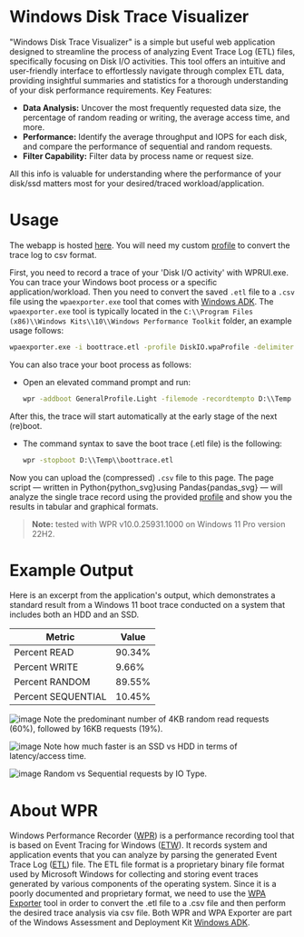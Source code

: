 # Windows Disk Trace Visualizer

"Windows Disk Trace Visualizer" is a simple but useful web application designed to streamline the process of analyzing Event Trace Log (ETL) files,
specifically focusing on Disk I/O activities. This tool offers an intuitive and user-friendly interface to effortlessly navigate
through complex ETL data, providing insightful summaries and statistics for a thorough understanding of your disk performance requirements.
Key Features:

- **Data Analysis:** Uncover the most frequently requested data size, the percentage of random reading or writing, the average access time, and more.
- **Performance:** Identify the average throughput and IOPS for each disk, and compare the performance of sequential and random requests.
- **Filter Capability:** Filter data by process name or request size.

All this info is valuable for understanding where the performance of your disk/ssd matters most for your desired/traced workload/application.

# Usage 

The webapp is hosted [here](https://windows-disk-trace-vis.streamlit.app). You will need my custom
[profile](https://raw.githubusercontent.com/bgeneto/windows-disk-trace-vis/main/DiskIO.wpaProfile) to convert the trace log to csv format. 

First, you need to record a trace of your 'Disk I/O activity' with WPRUI.exe. You can trace your Windows boot process or a specific application/workload.
Then you need to convert the saved `.etl` file to a `.csv` file using the `wpaexporter.exe` tool that comes with [Windows ADK](https://learn.microsoft.com/en-us/windows-hardware/get-started/adk-install).
The `wpaexporter.exe` tool is typically located in the `C:\\Program Files (x86)\\Windows Kits\\10\\Windows Performance Toolkit` folder, an example usage follows:
```cmd
wpaexporter.exe -i boottrace.etl -profile DiskIO.wpaProfile -delimiter ;
```

You can also trace your boot process as follows:

- Open an elevated command prompt and run:

   ```cmd
   wpr -addboot GeneralProfile.Light -filemode -recordtempto D:\\Temp
   ```

After this, the trace will start automatically at the early stage of the next (re)boot.

- The command syntax to save the boot trace (.etl file) is the following:

   ```cmd
   wpr -stopboot D:\\Temp\\boottrace.etl
   ```

Now you can upload the (compressed) `.csv` file to this page. The page script &mdash; written in Python{python_svg}using Pandas{pandas_svg} &mdash; will analyze the single trace record using the provided
[profile](https://raw.githubusercontent.com/bgeneto/windows-disk-trace-vis/main/DiskIO.wpaProfile) and show you the results in tabular and graphical formats.
> **Note:** tested with WPR v10.0.25931.1000 on Windows 11 Pro version 22H2.

# Example Output 

Here is an excerpt from the application's output, which demonstrates a standard result from a Windows 11 boot trace conducted on a system that includes both an HDD and an SSD.

| Metric             | Value  |
| ------------------ | ------ |
| Percent READ       | 90.34% |
| Percent WRITE      | 9.66%  |
| Percent RANDOM     | 89.55% |
| Percent SEQUENTIAL | 10.45% |

 
![image](https://github.com/bgeneto/windows-disk-trace-vis/assets/473074/5b4e9baa-d508-4281-88b9-2ec147a5b0ea)
Note the predominant number of 4KB random read requests (60%), followed by 16KB requests (19%).

![image](https://github.com/bgeneto/windows-disk-trace-vis/assets/473074/552796b4-f46d-490a-9721-22ab88a51687)
Note how much faster is an SSD vs HDD in terms of latency/access time.

![image](https://github.com/bgeneto/windows-disk-trace-vis/assets/473074/a3fd3754-5add-48d7-876f-e323fdded137)
Random vs Sequential requests by IO Type.

# About WPR

Windows Performance Recorder ([WPR](https://learn.microsoft.com/en-us/windows-hardware/test/wpt/windows-performance-recorder))
is a performance recording tool that is based on Event Tracing for Windows ([ETW](https://learn.microsoft.com/en-us/windows/win32/etw/about-event-tracing)).
It records system and application events that you can analyze by parsing the generated Event Trace Log ([ETL](https://learn.microsoft.com/en-us/windows-hardware/drivers/devtest/trace-log)) file.
The ETL file format is a proprietary binary file format used by Microsoft Windows for collecting
and storing event traces generated by various components of the operating system. Since it is a poorly documented and
proprietary format, we need to use the [WPA Exporter](https://learn.microsoft.com/en-us/windows-hardware/test/wpt/exporter)
tool in order to convert the .etl file to a .csv file and then perform the desired trace analysis via csv file. Both WPR and WPA Exporter are part of the
Windows Assessment and Deployment Kit [Windows ADK](https://learn.microsoft.com/en-us/windows-hardware/get-started/adk-install).
